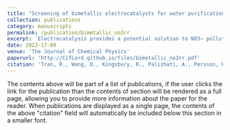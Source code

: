 ```yaml
---
title: "Screening of bimetallic electrocatalysts for water purification with machine learning"
collection: publications
category: manuscripts
permalink: /publication/bimetallic_no3rr
excerpt: 'Electrocatalysis provides a potential solution to NO3− pollution in wastewater by converting it to innocuous N2 gas. However, materials with excellent catalytic activity are typically limited to expensive precious metals, hindering their commercial viability. In response to this challenge, we have conducted the most extensive computational search to date for electrocatalysts that can facilitate NO3− reduction reaction, starting with 59 390 candidate bimetallic alloys from the Materials Project and Automatic-Flow databases. Using a joint machine learning- and computation-based screening strategy, we evaluated our candidates based on corrosion resistance, catalytic activity, N2 selectivity, cost, and the ability to synthesize. We found that only 20 materials will satisfy all criteria in our screening strategy, all of which contain varying amounts of Cu. Our proposed list of candidates is consistent with previous materials investigated in the literature, with the exception of Cu–Co and Cu–Ag based compounds that merit further investigation.'
date: 2022-17-08
venue: 'The Journal of Chemical Physics'
paperurl: 'http://CifLord.github.io/files/bimetallic_no3rr.pdf'
citation: 'Tran, R., Wang, D., Kingsbury, R., Palizhati, A., Persson, K. A., Jain, A., & Ulissi, Z. W. (2022). Screening of bimetallic electrocatalysts for water purification with machine learning. The Journal of Chemical Physics, 157(7), 074102. https://doi.org/10.1063/5.0092948'
---
```


The contents above will be part of a list of publications, if the user clicks the link for the publication than the contents of section will be rendered as a full page, allowing you to provide more information about the paper for the reader. When publications are displayed as a single page, the contents of the above "citation" field will automatically be included below this section in a smaller font.
